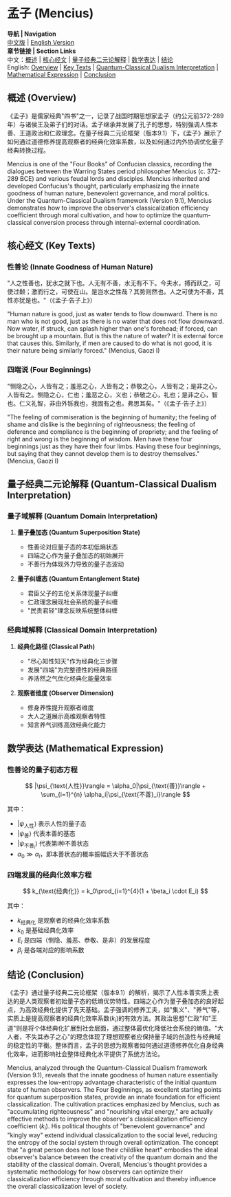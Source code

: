 # 孟子 (Mencius)

**导航 | Navigation**  
[中文版](#孟子解析) | [English Version](#mencius-analysis)  
**章节链接 | Section Links**  
中文：[概述](#概述-overview) | [核心经文](#核心经文-key-texts) | [量子经典二元论解释](#量子经典二元论解释-quantum-classical-dualism-interpretation) | [数学表达](#数学表达-mathematical-expression) | [结论](#结论-conclusion)  
English: [Overview](#概述-overview) | [Key Texts](#核心经文-key-texts) | [Quantum-Classical Dualism Interpretation](#量子经典二元论解释-quantum-classical-dualism-interpretation) | [Mathematical Expression](#数学表达-mathematical-expression) | [Conclusion](#结论-conclusion)

## 概述 (Overview)

《孟子》是儒家经典"四书"之一，记录了战国时期思想家孟子（约公元前372-289年）与诸侯王及弟子们的对话。孟子继承并发展了孔子的思想，特别强调人性本善、王道政治和仁政理念。在量子经典二元论框架（版本9.1）下，《孟子》展示了如何通过道德修养提高观察者的经典化效率系数，以及如何通过内外协调优化量子经典转换过程。

Mencius is one of the "Four Books" of Confucian classics, recording the dialogues between the Warring States period philosopher Mencius (c. 372-289 BCE) and various feudal lords and disciples. Mencius inherited and developed Confucius's thought, particularly emphasizing the innate goodness of human nature, benevolent governance, and moral politics. Under the Quantum-Classical Dualism framework (Version 9.1), Mencius demonstrates how to improve the observer's classicalization efficiency coefficient through moral cultivation, and how to optimize the quantum-classical conversion process through internal-external coordination.

## 核心经文 (Key Texts)

### 性善论 (Innate Goodness of Human Nature)
"人之性善也，犹水之就下也。人无有不善，水无有不下。今夫水，搏而跃之，可使过颡；激而行之，可使在山。是岂水之性哉？其势则然也。人之可使为不善，其性亦犹是也。"（《孟子·告子上》）

"Human nature is good, just as water tends to flow downward. There is no man who is not good, just as there is no water that does not flow downward. Now water, if struck, can splash higher than one's forehead; if forced, can be brought up a mountain. But is this the nature of water? It is external force that causes this. Similarly, if men are caused to do what is not good, it is their nature being similarly forced." (Mencius, Gaozi I)

### 四端说 (Four Beginnings)
"恻隐之心，人皆有之；羞恶之心，人皆有之；恭敬之心，人皆有之；是非之心，人皆有之。恻隐之心，仁也；羞恶之心，义也；恭敬之心，礼也；是非之心，智也。仁义礼智，非由外铄我也，我固有之也，弗思耳矣。"（《孟子·告子上》）

"The feeling of commiseration is the beginning of humanity; the feeling of shame and dislike is the beginning of righteousness; the feeling of deference and compliance is the beginning of propriety; and the feeling of right and wrong is the beginning of wisdom. Men have these four beginnings just as they have their four limbs. Having these four beginnings, but saying that they cannot develop them is to destroy themselves." (Mencius, Gaozi I)

## 量子经典二元论解释 (Quantum-Classical Dualism Interpretation)

### 量子域解释 (Quantum Domain Interpretation)
1. **量子叠加态 (Quantum Superposition State)**
   - 性善论对应量子态的本初低熵状态
   - 四端之心作为量子叠加态的初始展开
   - 不善行为体现外力导致的量子态波动

2. **量子纠缠态 (Quantum Entanglement State)**
   - 君臣父子的五伦关系体现量子纠缠
   - 仁政理念展现社会系统的量子纠缠
   - "民贵君轻"理念反映系统整体纠缠

### 经典域解释 (Classical Domain Interpretation)
1. **经典化路径 (Classical Path)**
   - "尽心知性知天"作为经典化三步骤
   - 发展"四端"为完整德性的经典路径
   - 养浩然之气优化经典化能量效率

2. **观察者维度 (Observer Dimension)**
   - 修身养性提升观察者维度
   - 大人之道展示高维观察者特性
   - 知言养气训练高效经典化能力

## 数学表达 (Mathematical Expression)

### 性善论的量子初态方程
$$
|\psi_{\text{人性}}\rangle = \alpha_0|\psi_{\text{善}}\rangle + \sum_{i=1}^{n} \alpha_i|\psi_{\text{不善}_i}\rangle
$$

其中：
- $|\psi_{\text{人性}}\rangle$ 表示人性的量子态
- $|\psi_{\text{善}}\rangle$ 代表本善的基态
- $|\psi_{\text{不善}_i}\rangle$ 代表第i种不善状态
- $\alpha_0 \gg \alpha_i$，即本善状态的概率振幅远大于不善状态

### 四端发展的经典化效率方程
$$
k_{\text{经典化}} = k_0\prod_{i=1}^{4}(1 + \beta_i \cdot E_i)
$$

其中：
- $k_{\text{经典化}}$ 是观察者的经典化效率系数
- $k_0$ 是基础经典化效率
- $E_i$ 是四端（恻隐、羞恶、恭敬、是非）的发展程度
- $\beta_i$ 是各端对应的影响系数

## 结论 (Conclusion)

《孟子》通过量子经典二元论框架（版本9.1）的解析，揭示了人性本善实质上表达的是人类观察者初始量子态的低熵优势特性。四端之心作为量子叠加态的良好起点，为高效经典化提供了先天基础。孟子强调的修养工夫，如"集义"、"养气"等，实质上是提高观察者的经典化效率系数$(k_i)$的有效方法。其政治思想"仁政"和"王道"则是将个体经典化扩展到社会层面，通过整体最优化降低社会系统的熵值。"大人者，不失其赤子之心"的理念体现了理想观察者应保持量子域的创造性与经典域的稳定性的平衡。整体而言，孟子的思想为观察者如何通过道德修养优化自身经典化效率，进而影响社会整体经典化水平提供了系统方法论。

Mencius, analyzed through the Quantum-Classical Dualism framework (Version 9.1), reveals that the innate goodness of human nature essentially expresses the low-entropy advantage characteristic of the initial quantum state of human observers. The Four Beginnings, as excellent starting points for quantum superposition states, provide an innate foundation for efficient classicalization. The cultivation practices emphasized by Mencius, such as "accumulating righteousness" and "nourishing vital energy," are actually effective methods to improve the observer's classicalization efficiency coefficient $(k_i)$. His political thoughts of "benevolent governance" and "kingly way" extend individual classicalization to the social level, reducing the entropy of the social system through overall optimization. The concept that "a great person does not lose their childlike heart" embodies the ideal observer's balance between the creativity of the quantum domain and the stability of the classical domain. Overall, Mencius's thought provides a systematic methodology for how observers can optimize their classicalization efficiency through moral cultivation and thereby influence the overall classicalization level of society. 